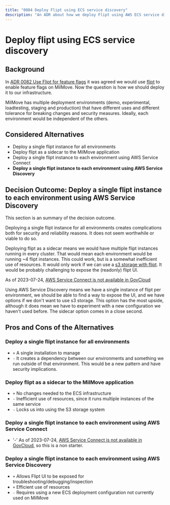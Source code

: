 ```yaml
---
title: "0084 Deploy Flipt using ECS service discovery"
description: "An ADR about how we deploy Flipt using AWS ECS service discovery."
---
```


# Deploy flipt using ECS service discovery

## Background

In [ADR 0082 Use Flipt for feature flags](./0082-use-flipt-feature-flags.md) it was agreed we would use [flipt](https://flipt.io) to enable feature flags on MilMove. Now the question is how we should deploy it to our infrastructure.

MilMove has multiple deployment environments (demo, experimental, loadtesting, staging and production) that have different uses and different tolerance for breaking changes and security measures. Ideally, each environment would be independent of the others.

## Considered Alternatives

- Deploy a single flipt instance for all environments
- Deploy flipt as a sidecar to the MilMove application
- Deploy a single flipt instance to each environment using AWS Service Connect
- **Deploy a single flipt instance to each environment using AWS Service Discovery**

## Decision Outcome: Deploy a single flipt instance to each environment using AWS Service Discovery

This section is an summary of the decision outcome.

Deploying a single flipt instance for all environments creates complications both for security and reliability reasons. It does not seem worthwhile or viable to do so.

Deploying flipt as a sidecar means we would have multiple flipt instances running in every cluster. That would mean each environment would be running ~4 flipt instances. This could work, but is a somewhat inefficient use of resources. It would only work if we can use a [s3 storage with flipt](https://github.com/flipt-io/flipt/pull/1900). It would be probably challenging to expose the (readonly) flipt UI.

As of 2023-07-24, [AWS Service Connect is not available in GovCloud](https://docs.aws.amazon.com/AmazonECS/latest/developerguide/service-connect.html)

Using AWS Service Discovery means we have a single instance of flipt per environment, we should be able to find a way to expose the UI, and we have options if we don't want to use s3 storage. This option has the most upside, although it does mean we have to experiment with a new configuration we haven't used before. The sidecar option comes in a close second.

## Pros and Cons of the Alternatives

### Deploy a single flipt instance for all environments

- `+` A single installation to manage
- `-` It creates a dependency between our environments and something we run outside of that environment. This would be a new pattern and have security implications.

### Deploy flipt as a sidecar to the MilMove application

- `+` No changes needed to the ECS infrastructure
- `-` Inefficient use of resources, since it runs multiple instances of the same service
- `-` Locks us into using the S3 storage system


### Deploy a single flipt instance to each environment using AWS Service Connect

- '-' As of 2023-07-24, [AWS Service Connect is not available in GovCloud](https://docs.aws.amazon.com/AmazonECS/latest/developerguide/service-connect.html), so this is a non starter.

### Deploy a single flipt instance to each environment using AWS Service Discovery

- `+` Allows Flipt UI to be exposed for troubleshooting/debugging/inspection
- `+` Efficient use of resources
- `-` Requires using a new ECS deployment configuration not currently used on MilMove
